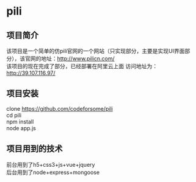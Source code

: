 # pili
## 项目简介 <br>
该项目是一个简单的仿pili官网的一个网站（只实现部分，主要是实现UI界面部分），该官网的地址：http://www.pilicn.com/ <br>
该项目的现在完成了部分，已经部署在阿里云上面 访问地址为：http://39.107.116.97/<br>
## 项目安装<br>
clone https://github.com/codeforsome/pili <br>
cd pili <br>
npm install <br>
node app.js <br>
## 项目用到的技术  <br>
前台用到了h5+css3+js+vue+jquery <br>
后台用到了node+express+mongoose <br>
